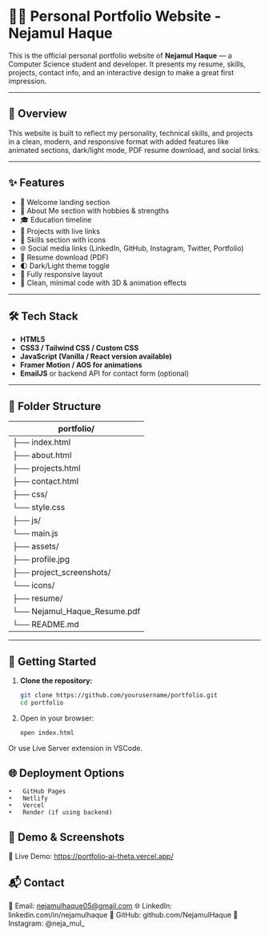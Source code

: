 # 🧑‍💻 Personal Portfolio Website - Nejamul Haque

This is the official personal portfolio website of **Nejamul Haque** — a Computer Science student and developer. It presents my resume, skills, projects, contact info, and an interactive design to make a great first impression.

---

## 🧾 Overview

This website is built to reflect my personality, technical skills, and projects in a clean, modern, and responsive format with added features like animated sections, dark/light mode, PDF resume download, and social links.

---

## ✨ Features

- 👋 Welcome landing section
- 🧑 About Me section with hobbies & strengths
- 🎓 Education timeline
- 💼 Projects with live links
- 🧠 Skills section with icons
- 🌐 Social media links (LinkedIn, GitHub, Instagram, Twitter, Portfolio)
- 🧾 Resume download (PDF)
- 🌓 Dark/Light theme toggle
- 📱 Fully responsive layout
- 🔧 Clean, minimal code with 3D & animation effects

---

## 🛠️ Tech Stack

- **HTML5**
- **CSS3 / Tailwind CSS / Custom CSS**
- **JavaScript (Vanilla / React version available)**
- **Framer Motion / AOS for animations**
- **EmailJS** or backend API for contact form (optional)

---

## 📂 Folder Structure
|portfolio/|
|--------------|
|├── index.html|
|├── about.html|
|├── projects.html|
|├── contact.html|
|├── css/|
    └── style.css|
|├── js/|
    └── main.js|
|├── assets/|
    ├── profile.jpg|
    ├── project_screenshots/|
    └── icons/|
|├── resume/|
    └── Nejamul_Haque_Resume.pdf|
|└── README.md|

---

## 🚀 Getting Started

1. **Clone the repository:**

   ```bash
   git clone https://github.com/yourusername/portfolio.git
   cd portfolio

2.	Open in your browser:
    ``` bash
    open index.html

  Or use Live Server extension in VSCode.   

## 🌐 Deployment Options
	•	GitHub Pages
	•	Netlify
	•	Vercel
	•	Render (if using backend)

## 📸 Demo & Screenshots
🔗 Live Demo: https://portfolio-ai-theta.vercel.app/

## 📬 Contact

📧 Email: nejamulhaque05@gmail.com
🌐 LinkedIn: linkedin.com/in/nejamulhaque
📱 GitHub: github.com/NejamulHaque
📸 Instagram: @neja_mul_ 
